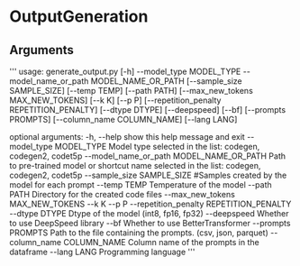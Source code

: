 # OutputGeneration

## Arguments
'''
usage: generate_output.py [-h] --model_type MODEL_TYPE --model_name_or_path MODEL_NAME_OR_PATH [--sample_size SAMPLE_SIZE] [--temp TEMP] [--path PATH]
                          [--max_new_tokens MAX_NEW_TOKENS] [--k K] [--p P] [--repetition_penalty REPETITION_PENALTY] [--dtype DTYPE] [--deepspeed] [--bf] [--prompts PROMPTS]
                          [--column_name COLUMN_NAME] [--lang LANG]

optional arguments:
  -h, --help            show this help message and exit
  --model_type MODEL_TYPE
                        Model type selected in the list: codegen, codegen2, codet5p
  --model_name_or_path MODEL_NAME_OR_PATH
                        Path to pre-trained model or shortcut name selected in the list: codegen, codegen2, codet5p
  --sample_size SAMPLE_SIZE
                        #Samples created by the model for each prompt
  --temp TEMP           Temperature of the model
  --path PATH           Directory for the created code files
  --max_new_tokens MAX_NEW_TOKENS
  --k K
  --p P
  --repetition_penalty REPETITION_PENALTY
  --dtype DTYPE         Dtype of the model (int8, fp16, fp32)
  --deepspeed           Whether to use DeepSpeed library
  --bf                  Whether to use BetterTransformer
  --prompts PROMPTS     Path to the file containing the prompts. (csv, json, parquet)
  --column_name COLUMN_NAME
                        Column name of the prompts in the dataframe
  --lang LANG           Programming language
 '''
